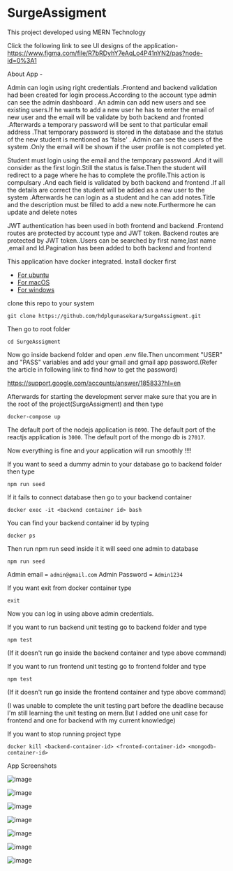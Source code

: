 # SurgeAssigment
This project developed using MERN Technology 

Click the following link to see UI designs of the application-
https://www.figma.com/file/R7bRDyhY7eAqLo4P41nYN2/pas?node-id=0%3A1

About App - 

Admin can login using right credentials .Frontend and backend validation had been  created for login process.According to the account type admin can see the admin dashboard .
An admin can add new users and see existing users.If he wants to add a new user he has to enter the email of new user and the email will be validate by both backend and fronted .Afterwards a temporary password will be sent to that particular email address .That temporary password is stored in the database and the status of the new student is mentioned as  'false' .
Admin can see the users of the system .Only the email will be shown if the user profile is not completed yet.
    
Student must login using the email and the temporary password .And it will consider as the first login.Still the status is false.Then the student will redirect to a page where he has to complete the profile.This action is compulsary .And each field is validated by both backend and frontend .If all the details are correct the student will be added as a new user to the system .Afterwards  he can login as a student and he can add notes.Title and the description must be filled to add a new note.Furthermore he can update and delete notes

JWT authentication has been used in both frontend and backend .Frontend routes are protected by account type and JWT token. Backend routes are  protected by JWT token..Users can be searched by first name,last name ,email and Id.Pagination has been  added to both backend and frontend



This application have docker integrated. Install docker first

* [For ubuntu](https://docs.docker.com/install/linux/docker-ce/ubuntu/)
* [For macOS](https://docs.docker.com/docker-for-mac/install/)
* [For windows](https://docs.docker.com/docker-for-windows/install/)

clone this repo to your system

```
git clone https://github.com/hdplgunasekara/SurgeAssigment.git
```

Then go to root folder

```
cd SurgeAssigment
```

Now go inside backend folder and open .env file.Then uncomment "USER" and "PASS" variables and add your gmail and gmail app password.(Refer the  article in following link to find how to get the password)

https://support.google.com/accounts/answer/185833?hl=en


Afterwards for starting the development server make sure that you are in the root of the project(SurgeAssigment) and then type

```
docker-compose up
```

The default port of the nodejs application is `8090`.
The default port of the reactjs application is `3000`.
The default port of the mongo db is `27017`.

Now everything is fine and your application will run smoothly !!!!

If you want to seed a dummy admin to your database go to backend folder then type

```
npm run seed
```

If it fails to connect database then go to your backend container

```
docker exec -it <backend container id> bash
```

You can find your backend container id by typing

```
docker ps
```


Then run npm run seed inside it it will seed one admin to database

```
npm run seed
```

Admin email = `admin@gmail.com`
Admin Password = `Admin1234`

If you want exit from docker container type 

```
exit
```

Now you can log in using above admin credentials.


If you want to run backend unit testing go to backend folder and type 

```
npm test
```
(If it doesn't run go inside the backend container and type above command)


If you want to run frontend unit testing go to frontend folder and type 

```
npm test
```
(If it doesn't run go inside the frontend container and type above command)

(I was unable to complete the unit testing part before the deadline because  I'm still learning the unit testing on mern.But I added one unit case for frontend and one for backend with my current knowledge)

If you want to stop running project type 

```
docker kill <backend-container-id> <fronted-container-id> <mongodb-container-id>
```


App Screenshots

![image](https://user-images.githubusercontent.com/66919299/183995767-b57395d6-4d65-4e92-935d-c3a58cd060d4.png)

![image](https://user-images.githubusercontent.com/66919299/183996124-34413078-6eff-4cfd-b660-ce995881c419.png)

![image](https://user-images.githubusercontent.com/66919299/183996285-5fb95a9f-6d28-40a7-b82d-84858bb7735f.png)

![image](https://user-images.githubusercontent.com/66919299/183996361-46351c42-a910-4085-ae25-b3a46bd8e954.png)

![image](https://user-images.githubusercontent.com/66919299/183996710-08edbe3c-c0b7-4814-abd7-2f52b9fce608.png)

![image](https://user-images.githubusercontent.com/66919299/183997774-a5b0f382-b128-4dca-89e1-2e4adfa29891.png)

![image](https://user-images.githubusercontent.com/66919299/183997919-2501209c-4408-483c-8551-632fc20fbb21.png)



